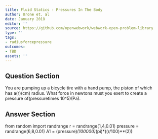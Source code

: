 ```yaml
---
title: Fluid Statics - Pressures In The Body
author: Urone et. al
date: January 2018
editor: ''
source: https://github.com/openwebwork/webwork-open-problem-library
type: ''
tags:
- radiusforcepressure
outcomes:
- TBD
assets: ''
---
```


## Question Section 

You are pumping up a bicycle tire with a hand pump, the piston of which has a(r)(cm) radius. What force in newtons must you exert to create a pressure of(pressuretimes 10^5)(Pa).



## Answer Section

from random import randrange
r = randrange(1,4,0.01)
pressure = randrange(6,8,0.01)
A1 = (pressure)*(100000)*(pi)*((r/100)**(2))